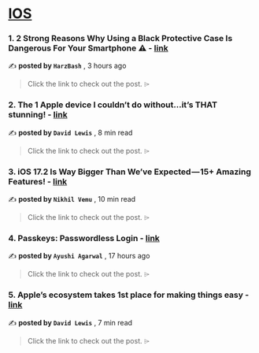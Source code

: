 
<h1><a href=https://medium.com/tag/ios/recommended target="_blank" rel="noopener noreferrer">IOS</a></h1>
<h3>1. 2 Strong Reasons Why Using a Black Protective Case Is Dangerous For Your Smartphone ⚠️ - <a href=https://medium.com/@harzbash/smartphone-hack-101-never-use-a-black-protective-case-pouch-54594bf79277?source=tag_recommended_feed---------0-84----------ios----------bdc48e61_1b43_4349_8d88_f0391d605ae0------- target="_blank" rel="noopener noreferrer">link</a></h3>

✍️ **posted by `HarzBash`** <date> , 3 hours ago</date>

<blockquote>Click the link to check out the post. ⌲</blockquote>

<h3>2. The 1 Apple device I couldn’t do without…it’s THAT stunning! - <a href=https://medium.com/macoclock/the-1-apple-device-i-couldnt-do-without-it-s-that-stunning-b0fa73dc6f76?source=tag_recommended_feed---------1-107----------ios----------bdc48e61_1b43_4349_8d88_f0391d605ae0------- target="_blank" rel="noopener noreferrer">link</a></h3>

✍️ **posted by `David Lewis`** <date> , 8 min read</date>

<blockquote>Click the link to check out the post. ⌲</blockquote>

<h3>3. iOS 17.2 Is Way Bigger Than We’ve Expected — 15+ Amazing Features! - <a href=https://medium.com/macoclock/ios-17-2-is-way-bigger-than-weve-expected-15-amazing-features-4d4b23c9c69c?source=tag_recommended_feed---------2-85----------ios----------bdc48e61_1b43_4349_8d88_f0391d605ae0------- target="_blank" rel="noopener noreferrer">link</a></h3>

✍️ **posted by `Nikhil Vemu`** <date> , 10 min read</date>

<blockquote>Click the link to check out the post. ⌲</blockquote>

<h3>4. Passkeys: Passwordless Login - <a href=https://medium.com/@agarwalayushi568/passkeys-passwordless-login-b2da31cd5d23?source=tag_recommended_feed---------3-84----------ios----------bdc48e61_1b43_4349_8d88_f0391d605ae0------- target="_blank" rel="noopener noreferrer">link</a></h3>

✍️ **posted by `Ayushi Agarwal`** <date> , 17 hours ago</date>

<blockquote>Click the link to check out the post. ⌲</blockquote>

<h3>5. Apple’s ecosystem takes 1st place for making things easy - <a href=https://medium.com/macoclock/apples-ecosystem-takes-1st-place-for-making-things-easy-eb329ed3050a?source=tag_recommended_feed---------4-107----------ios----------bdc48e61_1b43_4349_8d88_f0391d605ae0------- target="_blank" rel="noopener noreferrer">link</a></h3>

✍️ **posted by `David Lewis`** <date> , 7 min read</date>

<blockquote>Click the link to check out the post. ⌲</blockquote>


